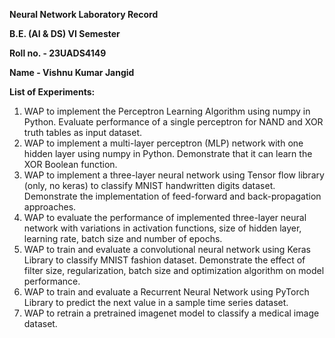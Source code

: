 **Neural Network Laboratory Record**

**B.E. (AI & DS) VI Semester**

**Roll no. - 23UADS4149**

**Name - Vishnu Kumar Jangid**



**List of Experiments:**
 1. WAP to implement the Perceptron Learning Algorithm using numpy in Python. Evaluate performance of a single perceptron for NAND and XOR truth tables as input dataset. 
 2. WAP to implement a multi-layer perceptron (MLP) network with one hidden layer using numpy in Python. Demonstrate that it can learn the XOR Boolean function.  
 3. WAP to implement a three-layer neural network using Tensor flow library (only, no keras) to classify MNIST handwritten digits dataset. Demonstrate the implementation of feed-forward and back-propagation approaches. 
 4. WAP to evaluate the performance of implemented three-layer neural network with variations in activation functions, size of hidden layer, learning rate, batch size and number of epochs. 
 5. WAP to train and evaluate a convolutional neural network using Keras Library to classify MNIST fashion dataset. Demonstrate the effect of filter size, regularization, batch size and optimization algorithm on model performance. 
 6. WAP to train and evaluate a Recurrent Neural Network using PyTorch Library to predict the next value in a sample time series dataset. 
 7. WAP to retrain a pretrained imagenet model to classify a medical image dataset.
